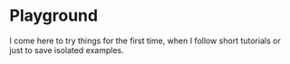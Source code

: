 # Playground

I come here to try things for the first time, when I follow short tutorials or just to save isolated examples.
